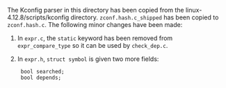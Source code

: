 The Kconfig parser in this directory has been copied from the
linux-4.12.8/scripts/kconfig directory.  `zconf.hash.c_shipped` has
been copied to `zconf.hash.c`.  The following minor changes have been
made:

1. In `expr.c`, the `static` keyword has been removed from
   `expr_compare_type` so it can be used by `check_dep.c`.

2. In `expr.h`, `struct symbol` is given two more fields:

        bool searched;
        bool depends;

